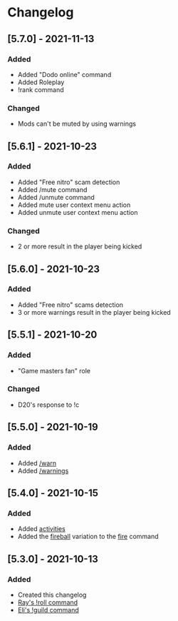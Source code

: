 # Changelog
<!-- All notable changes to this project (post version 5.3.0) will be documented in this file.

The format is based on [Keep a Changelog](https://keepachangelog.com/en/1.0.0/),
and this project adheres to [Semantic Versioning](https://semver.org/spec/v2.0.0.html). -->

<!-- 
## [Unreleased]

## [0.0.0] - year-month-day
### Added

### Changed

### Removed
 -->
## [5.7.0] - 2021-11-13
### Added
- Added "Dodo online" command
- Added Roleplay
- !rank command
### Changed
- Mods can't be muted by using warnings


## [5.6.1] - 2021-10-23
### Added
- Added "Free nitro" scam detection
- Added /mute command
- Added /unmute command
- Added mute user context menu action
- Added unmute user context menu action
### Changed
- 2  or more result in the player being kicked

## [5.6.0] - 2021-10-23
### Added
- Added "Free nitro" scams detection
- 3 or more warnings result in the player being kicked
## [5.5.1] - 2021-10-20
### Added
- "Game masters fan" role
### Changed
- D20's response to !c

## [5.5.0] - 2021-10-19
### Added
- Added [/warn][warn]
- Added [/warnings][warnings]

## [5.4.0] - 2021-10-15
### Added
- Added [activities][activities]
- Added the [fireball][fireball] variation to the [fire][fire] command


## [5.3.0] - 2021-10-13
### Added
- Created this changelog
- [Ray's !roll command][!roll]
- [Eli's !guild command][!guild]








[!roll]: https://github.com/PrincessCyanMarine/TriviumComicsBots/wiki/roll "Open on wiki"
[!guild]: 
https://github.com/PrincessCyanMarine/TriviumComicsBots/wiki/Guild "Open on wiki"
[activities]: https://github.com/PrincessCyanMarine/TriviumComicsBots/wiki/Activities "Open on wiki"
[fireball]: https://github.com/PrincessCyanMarine/TriviumComicsBots/wiki/fire#fireball "Open on wiki"
[fire]: https://github.com/PrincessCyanMarine/TriviumComicsBots/wiki/fire "Open on wiki"
[warn]: https://github.com/PrincessCyanMarine/TriviumComicsBots/wiki/warn "Open on wiki"
[warnings]: https://github.com/PrincessCyanMarine/TriviumComicsBots/wiki/warnings "Open on wiki"